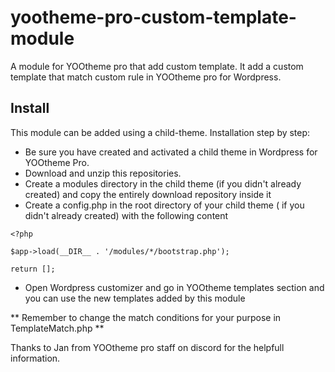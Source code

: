 # yootheme-pro-custom-template-module
A module for YOOtheme pro that add custom template.
It add a custom template that match custom rule in YOOtheme pro for Wordpress.

## Install
This module can be added using a child-theme. Installation step by step:
- Be sure you have created and activated a child theme in Wordpress for YOOtheme Pro.
- Download and unzip this repositories.
- Create a modules directory in the child theme (if you didn't already created) and copy the entirely download repository inside it
- Create a config.php in the root directory of your child theme ( if you didn't already created) with the following content
```
<?php

$app->load(__DIR__ . '/modules/*/bootstrap.php');

return [];
```
- Open Wordpress customizer and go in YOOtheme templates section and you can use the new templates added by this module

** Remember to change the match conditions for your purpose in TemplateMatch.php **

Thanks to Jan from YOOtheme pro staff on discord for the helpfull information.
